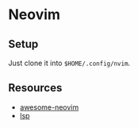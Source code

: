 # Neovim

## Setup

Just clone it into `$HOME/.config/nvim`.

## Resources

- [awesome-neovim](https://github.com/rockerBOO/awesome-neovim)
- [lsp](https://smarttech101.com/nvim-lsp-configure-language-servers-shortcuts-highlights/)
